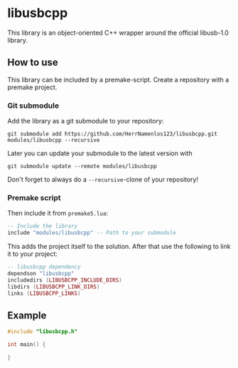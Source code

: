 # libusbcpp

This library is an object-oriented C++ wrapper around the official libusb-1.0 library.

## How to use

This library can be included by a premake-script. Create a repository with a premake project.

### Git submodule

Add the library as a git submodule to your repository:  
```
git submodule add https://github.com/HerrNamenlos123/libusbcpp.git modules/libusbcpp --recursive
```
Later you can update your submodule to the latest version with  
```
git submodule update --remote modules/libusbcpp
```
Don't forget to always do a `--recursive`-clone of your repository!

### Premake script

Then include it from `premake5.lua`:

```lua
-- Include the library
include "modules/libusbcpp" -- Path to your submodule
```

This adds the project itself to the solution. After that use the following to link it to your project:

```lua
-- libusbcpp dependency
dependson "libusbcpp"
includedirs (LIBUSBCPP_INCLUDE_DIRS)
libdirs (LIBUSBCPP_LINK_DIRS)
links (LIBUSBCPP_LINKS)
```

## Example

```C++
#include "libusbcpp.h"

int main() {
    
}
```

